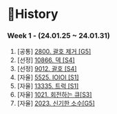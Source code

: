 # 📜History

### Week 1 - (24.01.25 ~ 24.01.31)
1. [공통] [2800. 괄호 제거 [G5]](https://github.com/SunYerim/ssafyAlgorithmStudy/tree/baejun/baejun/BaejunRepo/src/week1/BOJ2800)
2. [선정] [10866. 덱 [S4]](https://github.com/SunYerim/ssafyAlgorithmStudy/tree/baejun/baejun/BaejunRepo/src/week1/BOJ10866)
3. [선정] [9012. 괄호 [S4]](https://github.com/SunYerim/ssafyAlgorithmStudy/tree/baejun/baejun/BaejunRepo/src/week1/BOJ9012)
4. [자율] [5525. IOIOI [S1]](https://github.com/SunYerim/ssafyAlgorithmStudy/tree/baejun/baejun/BaejunRepo/src/week1/BOJ5525)
5. [자율] [13335. 트럭 [S1]](https://github.com/SunYerim/ssafyAlgorithmStudy/tree/baejun/baejun/BaejunRepo/src/week1/BOJ13335)
6. [자율] [1021. 회전하는 큐[S3]](https://github.com/SunYerim/ssafyAlgorithmStudy/tree/baejun/baejun/BaejunRepo/src/week1/BOJ1021)
7. [자율] [2023. 신기한 소수[G5]](https://github.com/SunYerim/ssafyAlgorithmStudy/tree/baejun/baejun/BaejunRepo/src/week1/BOJ2023)
